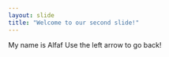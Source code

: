 ```yaml
---
layout: slide
title: "Welcome to our second slide!"
---
```

My name is Alfaf
Use the left arrow to go back!
